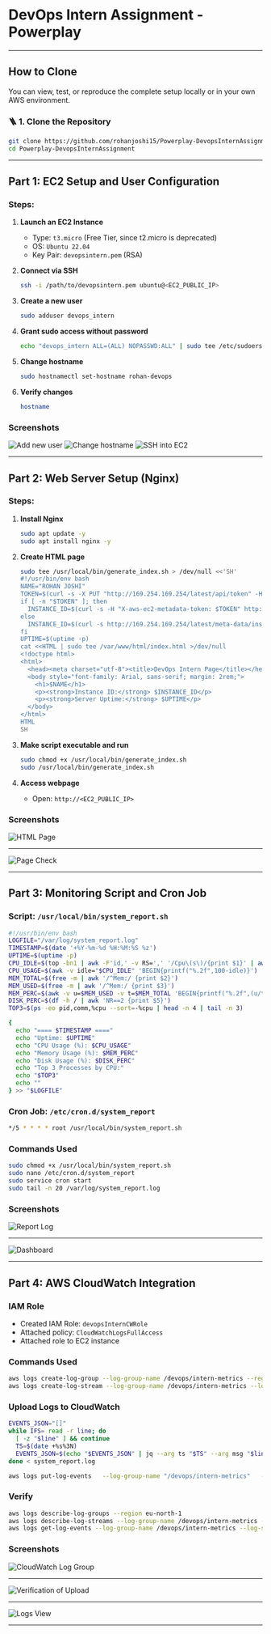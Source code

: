 # DevOps Intern Assignment - Powerplay

---

## How to Clone

You can view, test, or reproduce the complete setup locally or in your own AWS environment.

### 🪜 1. Clone the Repository
```bash
git clone https://github.com/rohanjoshi15/Powerplay-DevopsInternAssignment.git
cd Powerplay-DevopsInternAssignment
```
---

## Part 1: EC2 Setup and User Configuration

### Steps:
1. **Launch an EC2 Instance**
   - Type: `t3.micro` (Free Tier, since t2.micro is deprecated)
   - OS: `Ubuntu 22.04`
   - Key Pair: `devopsintern.pem` (RSA)

2. **Connect via SSH**
   ```bash
   ssh -i /path/to/devopsintern.pem ubuntu@<EC2_PUBLIC_IP>
   ```

3. **Create a new user**
   ```bash
   sudo adduser devops_intern
   ```

4. **Grant sudo access without password**
   ```bash
   echo "devops_intern ALL=(ALL) NOPASSWD:ALL" | sudo tee /etc/sudoers.d/devops_intern
   ```

5. **Change hostname**
   ```bash
   sudo hostnamectl set-hostname rohan-devops
   ```

6. **Verify changes**
   ```bash
   hostname
   ```

### Screenshots
![Add new user](screenshots/add_new_user.png)
![Change hostname](screenshots/change_hostname.png)
![SSH into EC2](screenshots/ssh_into_ec2.png)

---

## Part 2: Web Server Setup (Nginx)

### Steps:
1. **Install Nginx**
   ```bash
   sudo apt update -y
   sudo apt install nginx -y
   ```

2. **Create HTML page**
   ```bash
   sudo tee /usr/local/bin/generate_index.sh > /dev/null <<'SH'
   #!/usr/bin/env bash
   NAME="ROHAN JOSHI"
   TOKEN=$(curl -s -X PUT "http://169.254.169.254/latest/api/token" -H "X-aws-ec2-metadata-token-ttl-seconds: 21600" || true)
   if [ -n "$TOKEN" ]; then
     INSTANCE_ID=$(curl -s -H "X-aws-ec2-metadata-token: $TOKEN" http://169.254.169.254/latest/meta-data/instance-id)
   else
     INSTANCE_ID=$(curl -s http://169.254.169.254/latest/meta-data/instance-id)
   fi
   UPTIME=$(uptime -p)
   cat <<HTML | sudo tee /var/www/html/index.html >/dev/null
   <!doctype html>
   <html>
     <head><meta charset="utf-8"><title>DevOps Intern Page</title></head>
     <body style="font-family: Arial, sans-serif; margin: 2rem;">
       <h1>$NAME</h1>
       <p><strong>Instance ID:</strong> $INSTANCE_ID</p>
       <p><strong>Server Uptime:</strong> $UPTIME</p>
     </body>
   </html>
   HTML
   SH
   ```

3. **Make script executable and run**
   ```bash
   sudo chmod +x /usr/local/bin/generate_index.sh
   sudo /usr/local/bin/generate_index.sh
   ```

4. **Access webpage**
   - Open: `http://<EC2_PUBLIC_IP>`

### Screenshots
![HTML Page](screenshots/html_page.png)

---

![Page Check](screenshots/page_check.png)

---

## Part 3: Monitoring Script and Cron Job

### Script: `/usr/local/bin/system_report.sh`
```bash
#!/usr/bin/env bash
LOGFILE="/var/log/system_report.log"
TIMESTAMP=$(date '+%Y-%m-%d %H:%M:%S %z')
UPTIME=$(uptime -p)
CPU_IDLE=$(top -bn1 | awk -F'id,' -v RS=',' '/Cpu\(s\)/{print $1}' | awk '{print $NF}')
CPU_USAGE=$(awk -v idle="$CPU_IDLE" 'BEGIN{printf("%.2f",100-idle)}')
MEM_TOTAL=$(free -m | awk '/^Mem:/ {print $2}')
MEM_USED=$(free -m | awk '/^Mem:/ {print $3}')
MEM_PERC=$(awk -v u=$MEM_USED -v t=$MEM_TOTAL 'BEGIN{printf("%.2f",(u/t)*100)}')
DISK_PERC=$(df -h / | awk 'NR==2 {print $5}')
TOP3=$(ps -eo pid,comm,%cpu --sort=-%cpu | head -n 4 | tail -n 3)

{
  echo "==== $TIMESTAMP ===="
  echo "Uptime: $UPTIME"
  echo "CPU Usage (%): $CPU_USAGE"
  echo "Memory Usage (%): $MEM_PERC"
  echo "Disk Usage (%): $DISK_PERC"
  echo "Top 3 Processes by CPU:"
  echo "$TOP3"
  echo ""
} >> "$LOGFILE"
```

### Cron Job: `/etc/cron.d/system_report`
```bash
*/5 * * * * root /usr/local/bin/system_report.sh
```

### Commands Used
```bash
sudo chmod +x /usr/local/bin/system_report.sh
sudo nano /etc/cron.d/system_report
sudo service cron start
sudo tail -n 20 /var/log/system_report.log
```

### Screenshots
![Report Log](screenshots/report_log.png)

---

![Dashboard](screenshots/dashboard.png)

---

## Part 4: AWS CloudWatch Integration

### IAM Role
- Created IAM Role: `devopsInternCWRole`
- Attached policy: `CloudWatchLogsFullAccess`
- Attached role to EC2 instance

### Commands Used
```bash
aws logs create-log-group --log-group-name /devops/intern-metrics --region eu-north-1
aws logs create-log-stream --log-group-name /devops/intern-metrics --log-stream-name manual-upload-20251029161316 --region eu-north-1
```

### Upload Logs to CloudWatch
```bash
EVENTS_JSON="[]"
while IFS= read -r line; do
  [ -z "$line" ] && continue
  TS=$(date +%s%3N)
  EVENTS_JSON=$(echo "$EVENTS_JSON" | jq --arg ts "$TS" --arg msg "$line" '. + [{"timestamp": ($ts|tonumber), "message": $msg}]')
done < system_report.log

aws logs put-log-events   --log-group-name "/devops/intern-metrics"   --log-stream-name "manual-upload-20251029161316"   --log-events "$(echo "$EVENTS_JSON")"   --region eu-north-1
```

### Verify
```bash
aws logs describe-log-groups --region eu-north-1
aws logs describe-log-streams --log-group-name /devops/intern-metrics --region eu-north-1
aws logs get-log-events --log-group-name /devops/intern-metrics --log-stream-name manual-upload-20251029161316 --region eu-north-1 --limit 10
```

### Screenshots
![CloudWatch Log Group](screenshots/cloudwatchloggroup.png)

---

![Verification of Upload](screenshots/verification_of_manualupload.png)

---

![Logs View](screenshots/Logs.png)

---
